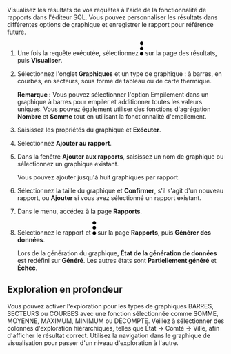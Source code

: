 Visualisez les résultats de vos requêtes à l'aide de la fonctionnalité de rapports dans l'éditeur SQL. Vous pouvez personnaliser les résultats dans différentes options de graphique et enregistrer le rapport pour référence future.

1.  Une fois la requête exécutée, sélectionnez ![Kabob menu icon](Images/kxu1689287376217.svg) sur la page des résultats, puis **Visualiser**.

2.  Sélectionnez l'onglet **Graphiques** et un type de graphique : à barres, en courbes, en secteurs, sous forme de tableau ou de carte thermique.

    **Remarque :** Vous pouvez sélectionner l'option Empilement dans un graphique à barres pour empiler et additionner toutes les valeurs uniques. Vous pouvez également utiliser des fonctions d'agrégation **Nombre** et **Somme** tout en utilisant la fonctionnalité d'empilement.

3.  Saisissez les propriétés du graphique et **Exécuter**.

4.  Sélectionnez **Ajouter au rapport**.

5.  Dans la fenêtre **Ajouter aux rapports**, saisissez un nom de graphique ou sélectionnez un graphique existant.

    Vous pouvez ajouter jusqu'à huit graphiques par rapport.

6.  Sélectionnez la taille du graphique et **Confirmer**, s'il s'agit d'un nouveau rapport, ou **Ajouter** si vous avez sélectionné un rapport existant.

7.  Dans le menu, accédez à la page **Rapports**.

8.  Sélectionnez le rapport et ![Kabob menu icon](Images/kxu1689287376217.svg) sur la page **Rapports**, puis **Générer des données**.

    Lors de la génération du graphique, **État de la génération de données** est redéfini sur **Généré**. Les autres états sont **Partiellement généré** et **Échec**.

Exploration en profondeur
-------------------------

Vous pouvez activer l'exploration pour les types de graphiques BARRES, SECTEURS ou COURBES avec une fonction sélectionnée comme SOMME, MOYENNE, MAXIMUM, MINIMUM ou DÉCOMPTE. Veillez à sélectionner des colonnes d'exploration hiérarchiques, telles que État → Comté → Ville, afin d'afficher le résultat correct. Utilisez la navigation dans le graphique de visualisation pour passer d'un niveau d'exploration à l'autre.
